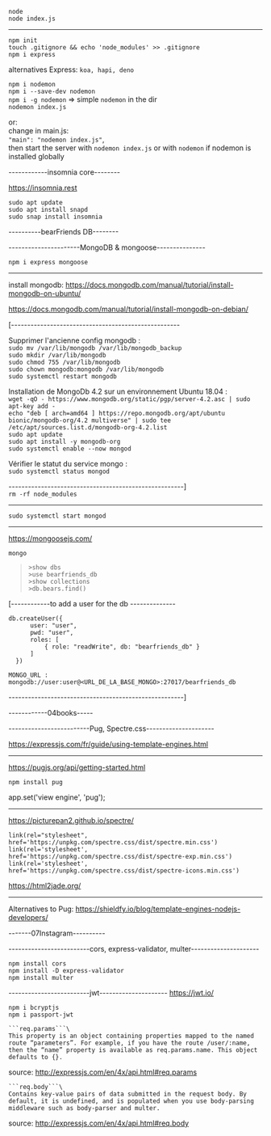 ```node```\
```node index.js```

-------------------

```npm init```\
```touch .gitignore && echo 'node_modules' >> .gitignore```\
```npm i express```

alternatives Express: ```koa, hapi, deno```

```npm i nodemon```\
```npm i --save-dev nodemon```\
```npm i -g nodemon``` => simple ```nodemon``` in the dir\
```nodemon index.js```

or:\
change in main.js:\
 ```"main": "nodemon index.js"```,\
 then start the server with ```nodemon index.js``` or with ```nodemon``` if nodemon is installed globally


------------insomnia core--------

https://insomnia.rest

```sudo apt update```\
```sudo apt install snapd```\
```sudo snap install insomnia```

----------bearFriends DB--------



----------------------MongoDB & mongoose---------------

```npm i express mongoose```

-----------------------------
install mongodb:
https://docs.mongodb.com/manual/tutorial/install-mongodb-on-ubuntu/

https://docs.mongodb.com/manual/tutorial/install-mongodb-on-debian/

[----------------------------------------------------

Supprimer l'ancienne config mongodb :\
    ```sudo mv /var/lib/mongodb /var/lib/mongodb_backup```\
    ```sudo mkdir /var/lib/mongodb```\
    ```sudo chmod 755 /var/lib/mongodb```\
    ```sudo chown mongodb:mongodb /var/lib/mongodb```\
    ```sudo systemctl restart mongodb```

Installation de MongoDb 4.2 sur un environnement Ubuntu 18.04 :\
    ```wget -qO - https://www.mongodb.org/static/pgp/server-4.2.asc | sudo apt-key add -```\
    ```echo "deb [ arch=amd64 ] https://repo.mongodb.org/apt/ubuntu bionic/mongodb-org/4.2 multiverse" | sudo tee /etc/apt/sources.list.d/mongodb-org-4.2.list```\
   ```sudo apt update```\
    ```sudo apt install -y mongodb-org```\
    ```sudo systemctl enable --now mongod```

Vérifier le statut du service mongo :\
    ```sudo systemctl status mongod```

------------------------------------------------------]\
```rm -rf node_modules```

--------------------------------

```sudo systemctl start mongod```

--------------------------------
https://mongoosejs.com/

```mongo```

> ```>show dbs```\
> ```>use bearfriends_db```\
> ```>show collections```\
> ```>db.bears.find()```
> 

[------------to add a user for the db --------------
```use bearfriends_db
db.createUser({
      user: "user",
      pwd: "user",
      roles: [
          { role: "readWrite", db: "bearfriends_db" }
      ]
  })

MONGO_URL : mongodb://user:user@<URL_DE_LA_BASE_MONGO>:27017/bearfriends_db
```

------------------------------------------------------]


------------04books-----


-------------------------Pug, Spectre.css---------------------

https://expressjs.com/fr/guide/using-template-engines.html


---------------

https://pugjs.org/api/getting-started.html

```npm install pug```

app.set('view engine', 'pug');

-----------

https://picturepan2.github.io/spectre/

```
link(rel="stylesheet", href='https://unpkg.com/spectre.css/dist/spectre.min.css')
link(rel='stylesheet', href='https://unpkg.com/spectre.css/dist/spectre-exp.min.css')
link(rel='stylesheet', href='https://unpkg.com/spectre.css/dist/spectre-icons.min.css')
```

https://html2jade.org/

----------------
Alternatives to Pug: https://shieldfy.io/blog/template-engines-nodejs-developers/

-------07Instagram----------


-------------------------cors, express-validator, multer---------------------

```npm install cors```\
```npm install -D express-validator```\
```npm install multer```

-------------------------jwt---------------------
https://jwt.io/

```npm i bcryptjs```\
```npm i passport-jwt```


    ```req.params```\
    This property is an object containing properties mapped to the named route “parameters”. For example, if you have the route /user/:name, then the “name” property is available as req.params.name. This object defaults to {}.

source: http://expressjs.com/en/4x/api.html#req.params

    ```req.body```\
    Contains key-value pairs of data submitted in the request body. By default, it is undefined, and is populated when you use body-parsing middleware such as body-parser and multer.

source: http://expressjs.com/en/4x/api.html#req.body